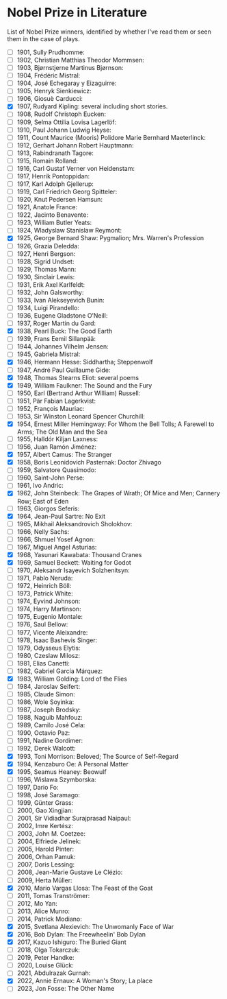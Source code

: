 # Nobel Prize in Literature

List of Nobel Prize winners, identified by whether I've read them or seen them
in the case of plays.

- [ ] 1901, Sully Prudhomme:
- [ ] 1902, Christian Matthias Theodor Mommsen:
- [ ] 1903, Bjørnstjerne Martinus Bjørnson:
- [ ] 1904, Frédéric Mistral:
- [ ] 1904, José Echegaray y Eizaguirre:
- [ ] 1905, Henryk Sienkiewicz:
- [ ] 1906, Giosuè Carducci:
- [x] 1907, Rudyard Kipling: several including short stories.
- [ ] 1908, Rudolf Christoph Eucken:
- [ ] 1909, Selma Ottilia Lovisa Lagerlöf:
- [ ] 1910, Paul Johann Ludwig Heyse:
- [ ] 1911, Count Maurice (Mooris) Polidore Marie Bernhard Maeterlinck:
- [ ] 1912, Gerhart Johann Robert Hauptmann:
- [ ] 1913, Rabindranath Tagore:
- [ ] 1915, Romain Rolland:
- [ ] 1916, Carl Gustaf Verner von Heidenstam:
- [ ] 1917, Henrik Pontoppidan:
- [ ] 1917, Karl Adolph Gjellerup:
- [ ] 1919, Carl Friedrich Georg Spitteler:
- [ ] 1920, Knut Pedersen Hamsun:
- [ ] 1921, Anatole France:
- [ ] 1922, Jacinto Benavente:
- [ ] 1923, William Butler Yeats:
- [ ] 1924, Wladyslaw Stanislaw Reymont:
- [x] 1925, George Bernard Shaw: Pygmalion; Mrs. Warren's Profession
- [ ] 1926, Grazia Deledda:
- [ ] 1927, Henri Bergson:
- [ ] 1928, Sigrid Undset:
- [ ] 1929, Thomas Mann:
- [ ] 1930, Sinclair Lewis:
- [ ] 1931, Erik Axel Karlfeldt:
- [ ] 1932, John Galsworthy:
- [ ] 1933, Ivan Alekseyevich Bunin:
- [ ] 1934, Luigi Pirandello:
- [ ] 1936, Eugene Gladstone O’Neill:
- [ ] 1937, Roger Martin du Gard:
- [x] 1938, Pearl Buck: The Good Earth
- [ ] 1939, Frans Eemil Sillanpää:
- [ ] 1944, Johannes Vilhelm Jensen:
- [ ] 1945, Gabriela Mistral:
- [x] 1946, Hermann Hesse: Siddhartha; Steppenwolf
- [ ] 1947, André Paul Guillaume Gide:
- [x] 1948, Thomas Stearns Eliot: several poems
- [x] 1949, William Faulkner: The Sound and the Fury
- [ ] 1950, Earl (Bertrand Arthur William) Russell:
- [ ] 1951, Pär Fabian Lagerkvist:
- [ ] 1952, François Mauriac:
- [ ] 1953, Sir Winston Leonard Spencer Churchill:
- [x] 1954, Ernest Miller Hemingway: For Whom the Bell Tolls; A Farewell to Arms; The Old Man and the Sea
- [ ] 1955, Halldór Kiljan Laxness:
- [ ] 1956, Juan Ramón Jiménez:
- [x] 1957, Albert Camus: The Stranger
- [x] 1958, Boris Leonidovich Pasternak: Doctor Zhivago
- [ ] 1959, Salvatore Quasimodo:
- [ ] 1960, Saint-John Perse:
- [ ] 1961, Ivo Andric:
- [x] 1962, John Steinbeck: The Grapes of Wrath; Of Mice and Men; Cannery Row; East of Eden
- [ ] 1963, Giorgos Seferis:
- [x] 1964, Jean-Paul Sartre: No Exit
- [ ] 1965, Mikhail Aleksandrovich Sholokhov:
- [ ] 1966, Nelly Sachs:
- [ ] 1966, Shmuel Yosef Agnon:
- [ ] 1967, Miguel Angel Asturias:
- [x] 1968, Yasunari Kawabata: Thousand Cranes
- [x] 1969, Samuel Beckett: Waiting for Godot
- [ ] 1970, Aleksandr Isayevich Solzhenitsyn:
- [ ] 1971, Pablo Neruda:
- [ ] 1972, Heinrich Böll:
- [ ] 1973, Patrick White:
- [ ] 1974, Eyvind Johnson:
- [ ] 1974, Harry Martinson:
- [ ] 1975, Eugenio Montale:
- [ ] 1976, Saul Bellow:
- [ ] 1977, Vicente Aleixandre:
- [ ] 1978, Isaac Bashevis Singer:
- [ ] 1979, Odysseus Elytis:
- [ ] 1980, Czeslaw Milosz:
- [ ] 1981, Elias Canetti:
- [ ] 1982, Gabriel García Márquez:
- [x] 1983, William Golding: Lord of the Flies
- [ ] 1984, Jaroslav Seifert:
- [ ] 1985, Claude Simon:
- [ ] 1986, Wole Soyinka:
- [ ] 1987, Joseph Brodsky:
- [ ] 1988, Naguib Mahfouz:
- [ ] 1989, Camilo José Cela:
- [ ] 1990, Octavio Paz:
- [ ] 1991, Nadine Gordimer:
- [ ] 1992, Derek Walcott:
- [x] 1993, Toni Morrison: Beloved; The Source of Self-Regard
- [x] 1994, Kenzaburo Oe: A Personal Matter
- [x] 1995, Seamus Heaney: Beowulf
- [ ] 1996, Wislawa Szymborska:
- [ ] 1997, Dario Fo:
- [ ] 1998, José Saramago:
- [ ] 1999, Günter Grass:
- [ ] 2000, Gao Xingjian:
- [ ] 2001, Sir Vidiadhar Surajprasad Naipaul:
- [ ] 2002, Imre Kertész:
- [ ] 2003, John M. Coetzee:
- [ ] 2004, Elfriede Jelinek:
- [ ] 2005, Harold Pinter:
- [ ] 2006, Orhan Pamuk:
- [ ] 2007, Doris Lessing:
- [ ] 2008, Jean-Marie Gustave Le Clézio:
- [ ] 2009, Herta Müller:
- [x] 2010, Mario Vargas Llosa: The Feast of the Goat
- [ ] 2011, Tomas Tranströmer:
- [ ] 2012, Mo Yan:
- [ ] 2013, Alice Munro:
- [ ] 2014, Patrick Modiano:
- [x] 2015, Svetlana Alexievich: The Unwomanly Face of War
- [x] 2016, Bob Dylan: The Freewheelin' Bob Dylan
- [x] 2017, Kazuo Ishiguro: The Buried Giant
- [ ] 2018, Olga Tokarczuk:
- [ ] 2019, Peter Handke:
- [ ] 2020, Louise Glück:
- [ ] 2021, Abdulrazak Gurnah:
- [x] 2022, Annie Ernaux: A Woman's Story; La place
- [ ] 2023, Jon Fosse: The Other Name

